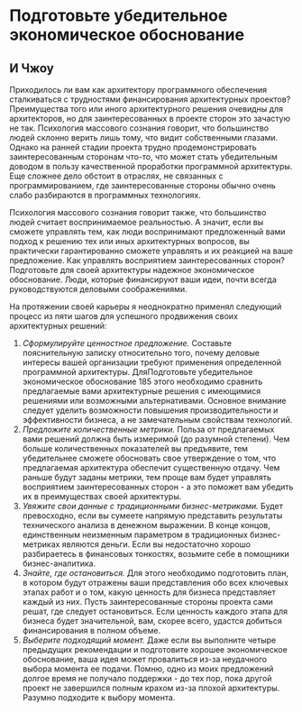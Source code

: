 # Подготовьте убедительное экономическое обоснование

## И Чжоу

Приходилось ли вам как архитектору программного обеспечения
сталкиваться с трудностями финансирования архитектурных проектов?
Преимущества того или иного архитектурного решения очевидны для архитекторов,
но для заинтересованных в проекте сторон это зачастую не так. Психология
массового сознания говорит, что большинство людей склонно верить лишь
тому, что видит собственными глазами. Однако на ранней стадии проекта
трудно продемонстрировать заинтересованным сторонам что-то, что может
стать убедительным доводом в пользу качественной проработки
программной архитектуры. Еще сложнее дело обстоит в отраслях, не связанных с
программированием, где заинтересованные стороны обычно очень слабо
разбираются в программных технологиях.

Психология массового сознания говорит также, что большинство людей
считает воспринимаемое реальностью. А значит, если вы сможете
управлять тем, как люди воспринимают предложенный вами подход к решению
тех или иных архитектурных вопросов, вы практически гарантированно
сможете управлять и их реакцией на ваше предложение. Как управлять
восприятием заинтересованных сторон? Подготовьте для своей архитектуры
надежное экономическое обоснование. Люди, которые финансируют ваши
идеи, почти всегда руководствуются деловыми соображениями.

На протяжении своей карьеры я неоднократно применял следующий
процесс из пяти шагов для успешного продвижения своих архитектурных
решений:
1. _Сформулируйте ценностное предложение._ Составьте пояснительную
   записку относительно того, почему деловые интересы вашей
   организации требуют применения определенной программной архитектуры. ДляПодготовьте убедительное экономическое обоснование
   185
   этого необходимо сравнить предлагаемые вами архитектурные решения
   с имеющимися решениями или возможными альтернативами. Основное
   внимание следует уделить возможности повышения производительности
   и эффективности бизнеса, а не замечательным свойствам технологий.
2. _Предложите количественные метрики._ Польза от предлагаемых вами
   решений должна быть измеримой (до разумной степени). Чем больше
   количественных показателей вы предъявите, тем убедительнее сможете
   обосновать свое утверждение о том, что предлагаемая архитектура
   обеспечит существенную отдачу. Чем раньше будут заданы метрики, тем
   проще вам будет управлять восприятием заинтересованных сторон -
   а это поможет вам убедить их в преимуществах своей архитектуры.
3. _Увяжите свои данные с традиционными бизнес-метриками._ Будет
   превосходно, если вы сумеете напрямую представить результаты
   технического анализа в денежном выражении. В конце концов, единственным
   неизменным параметром в традиционных бизнес-метриках являются
   деньги. Если вы недостаточно хорошо разбираетесь в финансовых
   тонкостях, возьмите себе в помощники бизнес-аналитика.
4. _Знайте, где остановиться._ Для этого необходимо подготовить план,
   в котором будут отражены ваши представления обо всех ключевых
   этапах работ и о том, какую ценность для бизнеса представляет каждый из
   них. Пусть заинтересованные стороны проекта сами решат, где следует
   остановиться. Если ценность каждого этапа для бизнеса будет
   значительной, вам, скорее всего, удастся добиться финансирования в полном
   объеме.
5. _Выберите подходящий момент._ Даже если вы выполните четыре
   предыдущих рекомендации и подготовите хорошее экономическое
   обоснование, ваша идея может провалиться из-за неудачного выбора момента ее
   подачи. Помню, одно из моих предложений долгое время не получало
   поддержки - до тех пор, пока другой проект не завершился полным
   крахом из-за плохой архитектуры. Разумно подходите к выбору момента.